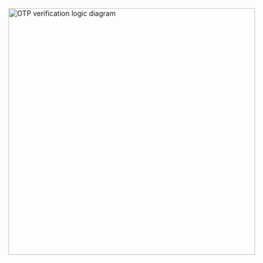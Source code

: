 <img src="file:///d%3A/react%20project/WebRTC%20Real-time%20voice%20chat/frontend/public/OTP%20Verification%20logic.png" alt="OTP verification logic diagram" width=500 >
